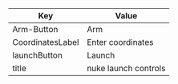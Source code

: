 Key | Value
---|----
Arm-Button|Arm
CoordinatesLabel|Enter coordinates
launchButton|Launch
title|nuke launch controls
